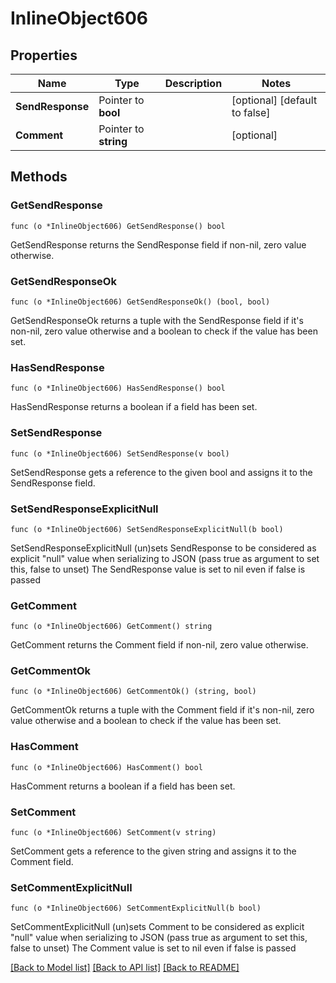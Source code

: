 # InlineObject606

## Properties

Name | Type | Description | Notes
------------ | ------------- | ------------- | -------------
**SendResponse** | Pointer to **bool** |  | [optional] [default to false]
**Comment** | Pointer to **string** |  | [optional] 

## Methods

### GetSendResponse

`func (o *InlineObject606) GetSendResponse() bool`

GetSendResponse returns the SendResponse field if non-nil, zero value otherwise.

### GetSendResponseOk

`func (o *InlineObject606) GetSendResponseOk() (bool, bool)`

GetSendResponseOk returns a tuple with the SendResponse field if it's non-nil, zero value otherwise
and a boolean to check if the value has been set.

### HasSendResponse

`func (o *InlineObject606) HasSendResponse() bool`

HasSendResponse returns a boolean if a field has been set.

### SetSendResponse

`func (o *InlineObject606) SetSendResponse(v bool)`

SetSendResponse gets a reference to the given bool and assigns it to the SendResponse field.

### SetSendResponseExplicitNull

`func (o *InlineObject606) SetSendResponseExplicitNull(b bool)`

SetSendResponseExplicitNull (un)sets SendResponse to be considered as explicit "null" value
when serializing to JSON (pass true as argument to set this, false to unset)
The SendResponse value is set to nil even if false is passed
### GetComment

`func (o *InlineObject606) GetComment() string`

GetComment returns the Comment field if non-nil, zero value otherwise.

### GetCommentOk

`func (o *InlineObject606) GetCommentOk() (string, bool)`

GetCommentOk returns a tuple with the Comment field if it's non-nil, zero value otherwise
and a boolean to check if the value has been set.

### HasComment

`func (o *InlineObject606) HasComment() bool`

HasComment returns a boolean if a field has been set.

### SetComment

`func (o *InlineObject606) SetComment(v string)`

SetComment gets a reference to the given string and assigns it to the Comment field.

### SetCommentExplicitNull

`func (o *InlineObject606) SetCommentExplicitNull(b bool)`

SetCommentExplicitNull (un)sets Comment to be considered as explicit "null" value
when serializing to JSON (pass true as argument to set this, false to unset)
The Comment value is set to nil even if false is passed

[[Back to Model list]](../README.md#documentation-for-models) [[Back to API list]](../README.md#documentation-for-api-endpoints) [[Back to README]](../README.md)


